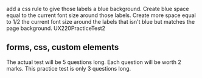add a css rule to give those labels a blue background. Create blue space equal to the current font size around those labels. Create more space equal to 1/2 the current font size around the labels that isn't blue but matches the page background. UX220PracticeTest2
## forms, css, custom elements

The actual test will be 5 questions long. Each question will be worth 2 marks. This practice test is only 3 questions long.